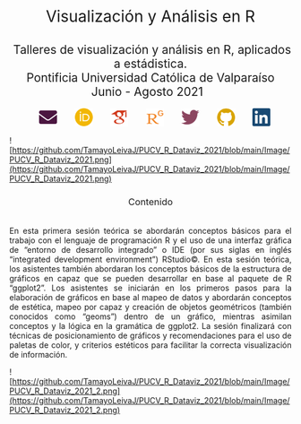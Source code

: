 <h1 style="font-weight:normal" align="center">
&nbsp;Visualización y Análisis en R&nbsp;
</h1>

<h2 style="font-weight:normal" align="center">
&nbsp;Talleres de visualización y análisis en R, aplicados a estádistica. <br> Pontificia Universidad Católica de Valparaíso <br> Junio - Agosto 2021 &nbsp;
</h2>

<div align="center">
&nbsp;&nbsp;&nbsp;
<a href="mailto:j.tamayo.leiva@gmail.com"><img height="32" width="32" src="https://github.com/TamayoLeivaJ/TamayoLeivaJ/blob/main/Image/logo/envelope-solid.svg" /></a> 
&nbsp;&nbsp;&nbsp;&nbsp;&nbsp;&nbsp;
<a href="https://orcid.org/0000-0003-2610-6957"><img height="32" width="32" src="https://github.com/TamayoLeivaJ/TamayoLeivaJ/blob/main/Image/logo/orcid.svg" /></a>
&nbsp;&nbsp;&nbsp;&nbsp;&nbsp;&nbsp; 
<a href="https://scholar.google.com/citations?user=Rr-4cmQwXX4C&hl=es"><img height="32" width="32" src="https://github.com/TamayoLeivaJ/TamayoLeivaJ/blob/main/Image/logo/google-scholar.svg" /></a>
&nbsp;&nbsp;&nbsp;&nbsp;&nbsp;&nbsp; 
<a href="https://www.researchgate.net/profile/Javier-Tamayo"><img height="32" width="32" src="https://github.com/TamayoLeivaJ/TamayoLeivaJ/blob/main/Image/logo/researchgate.svg" /></a>
&nbsp;&nbsp;&nbsp;&nbsp;&nbsp;&nbsp;
<a href="https://twitter.com/TamayoLeiva_J"><img height="32" width="32" src="https://github.com/TamayoLeivaJ/TamayoLeivaJ/blob/main/Image/logo/twitter.svg" /></a> 
&nbsp;&nbsp;&nbsp;&nbsp;&nbsp;&nbsp;
 <a href="https://github.com/TamayoLeivaJ/"><img height="32" width="32" src="https://github.com/TamayoLeivaJ/TamayoLeivaJ/blob/main/Image/logo/github.svg" /></a>
&nbsp;&nbsp;&nbsp;&nbsp;&nbsp;&nbsp;
 <a href="https://www.linkedin.com/in/javier-ignacio-tamayo-leiva-94613267/"><img height="32" width="32" src="https://github.com/TamayoLeivaJ/TamayoLeivaJ/blob/main/Image/logo/linkedin.svg" /></a> 
</div>

![https://github.com/TamayoLeivaJ/PUCV_R_Dataviz_2021/blob/main/Image/PUCV_R_Dataviz_2021.png](https://github.com/TamayoLeivaJ/PUCV_R_Dataviz_2021/blob/main/Image/PUCV_R_Dataviz_2021.png) 

<h3 style="font-weight:normal" align="center">
&nbsp;Contenido&nbsp;
</h3>

<p style="text-align:justify">
<br>
En esta primera sesión teórica se abordarán conceptos básicos para el trabajo con el lenguaje de programación R y el uso de una interfaz gráfica de “entorno de desarrollo integrado” o IDE (por sus siglas en inglés “integrated development environment”) RStudio©. En esta sesión teórica, los asistentes también abordaran los conceptos básicos de la estructura de gráficos en capaz que se pueden desarrollar en base al paquete de R “ggplot2”. Los asistentes se iniciarán en los primeros pasos para la elaboración de gráficos en base al mapeo de datos y abordarán conceptos de estética, mapeo por capaz y creación de objetos geométricos (también conocidos como “geoms”) dentro de un gráfico, mientras asimilan conceptos y la lógica en la gramática de ggplot2. La sesión finalizará con técnicas de posicionamiento de gráficos y recomendaciones para el uso de paletas de color, y criterios estéticos para facilitar la correcta visualización de información. <br>
</p>

![https://github.com/TamayoLeivaJ/PUCV_R_Dataviz_2021/blob/main/Image/PUCV_R_Dataviz_2021_2.png](https://github.com/TamayoLeivaJ/PUCV_R_Dataviz_2021/blob/main/Image/PUCV_R_Dataviz_2021_2.png) 


